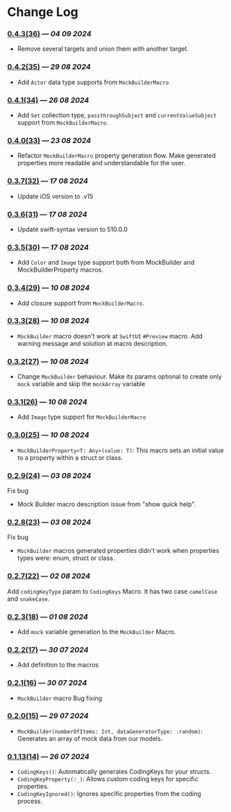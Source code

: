 # Change Log


### [0.4.3(36)](https://github.com/rezojoglidze/RJSwiftMacros/releases/tag/0.4.3) — *04 09 2024*
- Remove several targets and union them with another target.

### [0.4.2(35)](https://github.com/rezojoglidze/RJSwiftMacros/releases/tag/0.4.2) — *29 08 2024*
-  Add `Actor` data type supports from `MockBuilderMacro`

### [0.4.1(34)](https://github.com/rezojoglidze/RJSwiftMacros/releases/tag/0.4.1) — *26 08 2024*
-  Add `Set` collection type, `passthroughSubject` and `currentValueSubject`  support from `MockBuilderMacro`.

### [0.4.0(33)](https://github.com/rezojoglidze/RJSwiftMacros/releases/tag/0.4.0) — *23 08 2024*
-  Refactor `MockBuilderMacro` property generation flow. Make generated properties more readable and understandable for the user.
  
### [0.3.7(32)](https://github.com/rezojoglidze/RJSwiftMacros/releases/tag/0.3.7) — *17 08 2024*
- Update iOS version to .v15

### [0.3.6(31)](https://github.com/rezojoglidze/RJSwiftMacros/releases/tag/0.3.6) — *17 08 2024*
- Update swift-syntax version to 510.0.0

### [0.3.5(30)](https://github.com/rezojoglidze/RJSwiftMacros/releases/tag/0.3.5) — *17 08 2024*
- Add `Color` and `Image` type support both from MockBuilder and MockBuilderProperty macros.

### [0.3.4(29)](https://github.com/rezojoglidze/RJSwiftMacros/releases/tag/0.3.4) — *10 08 2024*
- Add closure support from `MockBuilderMacro`.

### [0.3.3(28)](https://github.com/rezojoglidze/RJSwiftMacros/releases/tag/0.3.3) — *10 08 2024*
- `MockBuilder` macro doesn't work at `SwiftUI` `#Preview` macro. Add warning message and solution at macro description.
  
### [0.3.2(27)](https://github.com/rezojoglidze/RJSwiftMacros/releases/tag/0.3.2) — *10 08 2024*
- Change `MockBuilder` behaviour. Make its params optional to create only `mock` variable and skip the `mockArray` variable

### [0.3.1(26)](https://github.com/rezojoglidze/RJSwiftMacros/releases/tag/0.3.1) — *10 08 2024*
- Add `Image` type support for `MockBuilderMacro` 

### [0.3.0(25)](https://github.com/rezojoglidze/RJSwiftMacros/releases/tag/0.3.0) — *10 08 2024*
- `MockBuilderProperty<T: Any>(value: T)`: This macro sets an initial value to a property within a struct or class.

### [0.2.9(24)](https://github.com/rezojoglidze/RJSwiftMacros/releases/tag/0.2.9) — *03 08 2024*
Fix bug
- Mock Builder macro description issue from "show quick help".

### [0.2.8(23)](https://github.com/rezojoglidze/RJSwiftMacros/releases/tag/0.2.8) — *03 08 2024*
Fix bug
- `MockBuilder` macros generated properties didn't work when properties types were: enum, struct or class.

### [0.2.7(22)](https://github.com/rezojoglidze/RJSwiftMacros/releases/tag/0.2.7) — *02 08 2024*
Add `codingKeyType` param to `CodingKeys` Macro. It has two case `camelCase` and  `snakeCase`.

### [0.2.3(18)](https://github.com/rezojoglidze/RJSwiftMacros/releases/tag/0.2.3) — *01 08 2024*
- Add `mock` variable generation to the `MockBuilder` Macro.

### [0.2.2(17)](https://github.com/rezojoglidze/RJSwiftMacros/releases/tag/0.2.2) — *30 07 2024*
- Add definition to the macros

### [0.2.1(16)](https://github.com/rezojoglidze/RJSwiftMacros/releases/tag/0.2.1) — *30 07 2024*
- `MockBuilder` macro Bug fixing
  
### [0.2.0(15)](https://github.com/rezojoglidze/RJSwiftMacros/releases/tag/0.2.0) — *29 07 2024*
- `MockBuilder(numberOfItems: Int, dataGeneratorType: .random)`: Generates an array of mock data from our models.
  
### [0.1.13(14)](https://github.com/rezojoglidze/RJSwiftMacros/releases/tag/0.1.13) — *26 07 2024*
- `CodingKeys()`: Automatically generates CodingKeys for your structs.
- `CodingKeyProperty(:_)`: Allows custom coding keys for specific properties.
- `CodingKeyIgnored()`: Ignores specific properties from the coding process.
